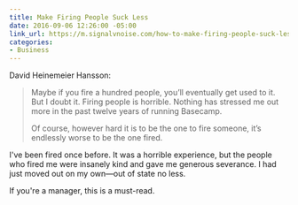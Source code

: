 ```yaml
---
title: Make Firing People Suck Less
date: 2016-09-06 12:26:00 -05:00
link_url: https://m.signalvnoise.com/how-to-make-firing-people-suck-less-for-them-and-suck-more-for-you/
categories:
- Business
---
```


David Heinemeier Hansson:

> Maybe if you fire a hundred people, you’ll eventually get used to it. But I doubt it. Firing people is horrible. Nothing has stressed me out more in the past twelve years of running Basecamp.
>
> Of course, however hard it is to be the one to fire someone, it’s endlessly worse to be the one fired.

I've been fired once before. It was a horrible experience, but the people who fired me were insanely kind and gave me generous severance. I had just moved out on my own—out of state no less.

If you're a manager, this is a must-read.
